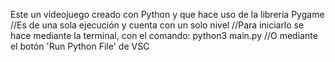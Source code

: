 Este un videojuego creado con Python y que hace uso de la librería Pygame
//Es de una sola ejecución y cuenta con un solo nivel
//Para iniciarlo se hace mediante la terminal, con el comando: python3 main.py //O mediante el botón 'Run Python File' de VSC
